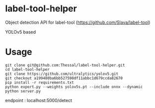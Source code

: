 # label-tool-helper
Object detection API for label-tool (https://github.com/Slava/label-tool)

YOLOv5 based

# Usage 
```
git clone git@github.com:Thessal/label-tool-helper.git
cd label-tool-helper
git clone https://github.com/ultralytics/yolov5.git 
git checkout a199480ba6bb527598df11abbc1d679ccda82670 
pip install -r requirements.txt
python export.py --weights yolov5s.pt --include onnx --dynamic
python server.py
```

endpoint : localhost:5000/detect
